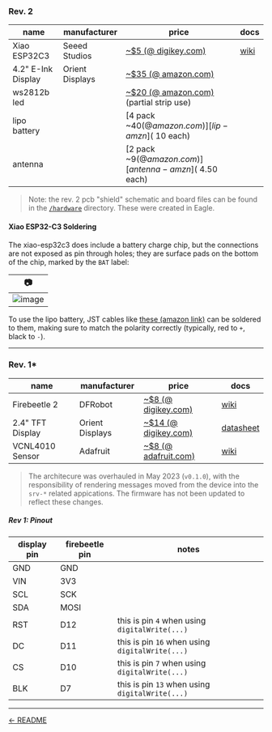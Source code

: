 ### Rev. 2

| name | manufacturer | price | docs |
| ---- | ---- | ---- | --- |
| Xiao ESP32C3 | Seeed Studios | [~$5 (@ digikey.com)][xiao-digi] | [wiki][xiao-wiki] |
| 4.2" E-Ink Display | Orient Displays | [~$35 (@ amazon.com)][xiao-display-amzn] | |
| ws2812b led | | [~$20 (@ amazon.com)][led-amzn] (partial strip use) | |
| lipo battery | | [4 pack ~$40 (@ amazon.com)][lip-amzn] (~$10 each) |
| antenna | | [2 pack ~$9 (@ amazon.com)][antenna-amzn] (~$4.50 each) |

> Note: the rev. 2 pcb "shield" schematic and board files can be found in the [`/hardware`](../hardware)
> directory. These were created in Eagle.

#### Xiao ESP32-C3 Soldering

The xiao-esp32c3 does include a battery charge chip, but the connections are not exposed as pin
through holes; they are surface pads on the bottom of the chip, marked by the `BAT` label:

| :camera: |
| --- |
| ![image](https://user-images.githubusercontent.com/1545348/250297269-1ab3f9f1-d234-4c86-a933-49f4625fba99.png) |

To use the lipo battery, JST cables like [these (amazon link)][jst-amzn] can be soldered to them,
making sure to match the polarity correctly (typically, red to `+`, black to `-`).

---

### Rev. 1*

| name | manufacturer | price | docs |
| ---- | ---- | ---- | --- |
| Firebeetle 2 | DFRobot | [~$8 (@ digikey.com)][beetle] | [wiki][beetle-wiki] |
| 2.4" TFT Display | Orient Displays | [~$14 (@ digikey.com)][display] | [datasheet][display-sheet] |
| VCNL4010 Sensor | Adafruit | [~$8 (@ adafruit.com)][sensor] | [wiki][sensor-wiki] |

> The architecure was overhauled in May 2023 (`v0.1.0`), with the responsibility of rendering messages
> moved from the device into the `srv-*` related appications. The firmware has not been updated to 
> reflect these changes.

##### Rev 1: Pinout

| display pin | firebeetle pin | notes |
| ---- | --- | --- |
| GND | GND | |
| VIN | 3V3 | |
| SCL | SCK |  |
| SDA | MOSI | |
| RST | D12 | this is pin `4` when using `digitalWrite(...)` |
| DC | D11 | this is pin `16` when using `digitalWrite(...)` |
| CS | D10 | this is pin `7` when using `digitalWrite(...)` |
| BLK | D7 | this is pin `13` when using `digitalWrite(...)` |

---

[← README](./README.md)

[display]: https://www.digikey.com/en/products/detail/orient-display/AFL240320A0-2-4N12NTM-ANO/13916615
[beetle]: https://www.digikey.com/en/products/detail/dfrobot/DFR0654/13978504
[beetle-wiki]: https://wiki.dfrobot.com/FireBeetle_Board_ESP32_E_SKU_DFR0654
[display-sheet]: https://www.orientdisplay.com/wp-content/uploads/2021/02/AFL240320A0-2.4N12NTM-ANO.pdf
[sensor]: https://www.adafruit.com/product/466?gclid=Cj0KCQjwxtSSBhDYARIsAEn0thTdgTAfUmzJ4P-3cUcmiMZ7yCLfQAEeFUWLr1lYPQIZ9KT-6T3ph9IaAvo0EALw_wcB
[sensor-wiki]: https://learn.adafruit.com/using-vcnl4010-proximity-sensor
[xiao-digi]: https://www.digikey.com/en/products/detail/seeed-technology-co-ltd/113991054/16652880?s=N4IgTCBcDaIB4EsCGB7ABAUwM4AcDMYAxiALoC%2BQA
[xiao-wiki]: https://www.seeedstudio.com/Seeed-XIAO-ESP32C3-p-5431.html
[xiao-display-amzn]: https://www.amazon.com/dp/B074NR1SW2
[led-amzn]: https://www.amazon.com/gp/product/B088BPGMXB
[lip-amzn]: https://www.amazon.com/gp/product/B095YB8CJK
[antenna-amzn]: https://www.amazon.com/gp/product/B01KBU61S8
[jst-amzn]: https://www.amazon.com/dp/B07FP2FCYC

